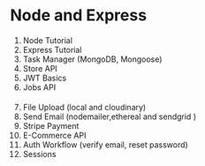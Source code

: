 # Node and Express


####

1. Node Tutorial
2. Express Tutorial
3. Task Manager (MongoDB, Mongoose)
4. Store API
5. JWT Basics
6. Jobs API

####

7. File Upload (local and cloudinary)
8. Send Email (nodemailer,ethereal and sendgrid )
9. Stripe Payment
10. E-Commerce API
11. Auth Workflow (verify email, reset password)
12. Sessions
